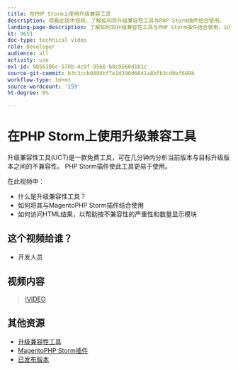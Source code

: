```yaml
---
title: 在PHP Storm上使用升级兼容工具
description: 观看此技术视频，了解如何将升级兼容性工具与PHP Storm插件结合使用。
landing-page-description: 了解如何将升级兼容性工具与PHP Storm插件结合使用，以便轻松识别和解决不兼容问题。
kt: 9651
doc-type: technical video
role: Developer
audience: all
activity: use
exl-id: 9b56306c-578b-4c9f-9566-b8c9560d1b1c
source-git-commit: b3c3ccb0404bf7e1d390d6041a8bfb3cd0ef689b
workflow-type: tm+mt
source-wordcount: '159'
ht-degree: 0%

---
```


# 在PHP Storm上使用升级兼容工具

升级兼容性工具(UCT)是一款免费工具，可在几分钟内分析当前版本与目标升级版本之间的不兼容性。 PHP Storm插件使此工具更易于使用。

在此视频中：

- 什么是升级兼容性工具？
- 如何将其与MagentoPHP Storm插件结合使用
- 如何访问HTML结果，以帮助按不兼容性的严重性和数量显示模块

## 这个视频给谁？

- 开发人员

## 视频内容

>[!VIDEO](https://video.tv.adobe.com/v/340150?quality=12&learn=on)

## 其他资源

- [升级兼容性工具](https://experienceleague.adobe.com/docs/commerce-operations/upgrade-guide/upgrade-compatibility-tool/overview.html)
- [MagentoPHP Storm插件](https://plugins.jetbrains.com/plugin/8024-magento-phpstorm)
- [已发布版本](https://devdocs.magento.com/release/released-versions.html)
